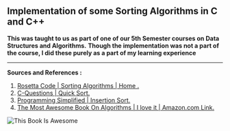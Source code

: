 Implementation of some Sorting Algorithms in C and C++
------------------------------------------------------

**This was taught to us as part of one of our 5th Semester courses on Data Structures and Algorithms.**
**Though the implementation was not a part of the course, I did these purely as a part of my learning experience**


----------


**Sources and References  :**
1. [ Rosetta Code | Sorting Algorithms | Home .](http://rosettacode.org/wiki/Sorting_algorithms)
2. [C-Questions | Quick Sort. ](http://www.cquestions.com/2008/01/c-program-for-quick-sort.html)
3. [Programming Simplified | Insertion Sort.](http://www.programmingsimplified.com/c/source-code/c-program-insertion-sort)
4. [The Most Awesome Book On Algorithms | I love it | Amazon.com Link.](http://www.amazon.com/Introduction-Algorithms-Edition-Thomas-Cormen/dp/0262033844)

![This Book Is Awesome](https://qph.is.quoracdn.net/main-qimg-00b3aa68e302af3bae348e8d505e4437?convert_to_webp=true)

